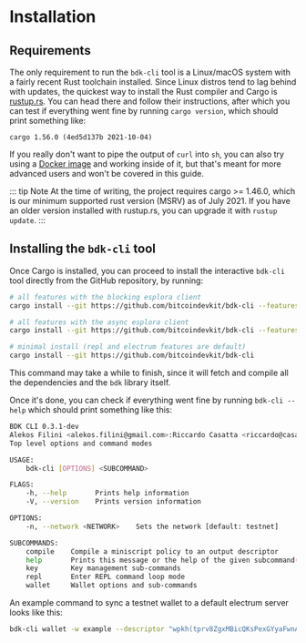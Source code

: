 # Installation

## Requirements

The only requirement to run the `bdk-cli` tool is a Linux/macOS system with a fairly recent Rust
toolchain installed. Since Linux distros tend to lag behind with updates, the quickest way to
install the Rust compiler and Cargo is [rustup.rs](https://rustup.rs/). You can head there and
follow their instructions, after which you can test if everything went fine by running
`cargo version`, which should print something like:

```
cargo 1.56.0 (4ed5d137b 2021-10-04)
```

If you really don't want to pipe the output of `curl` into `sh`, you can also try using a
[Docker image](https://hub.docker.com/_/rust) and working inside of it, but that's meant for more
advanced users and won't be covered in this guide.

::: tip Note
At the time of writing, the project requires cargo >= 1.46.0, which is our minimum supported rust version (MSRV) as of July 2021. If you have an older version installed with rustup.rs, you can upgrade it with `rustup update`.
:::

## Installing the `bdk-cli` tool

Once Cargo is installed, you can proceed to install the interactive `bdk-cli` tool directly from
the GitHub repository, by running:

```bash
# all features with the blocking esplora client 
cargo install --git https://github.com/bitcoindevkit/bdk-cli --features=esplora-ureq,compiler

# all features with the async esplora client 
cargo install --git https://github.com/bitcoindevkit/bdk-cli --features=esplora-reqwest,compiler

# minimal install (repl and electrum features are default)
cargo install --git https://github.com/bitcoindevkit/bdk-cli
```

This command may take a while to finish, since it will fetch and compile all the dependencies and the `bdk` library itself.

Once it's done, you can check if everything went fine by running `bdk-cli --help` which should print something like this:

```bash
BDK CLI 0.3.1-dev
Alekos Filini <alekos.filini@gmail.com>:Riccardo Casatta <riccardo@casatta.it>:Steve Myers <steve@notmandatory.org>
Top level options and command modes

USAGE:
    bdk-cli [OPTIONS] <SUBCOMMAND>

FLAGS:
    -h, --help       Prints help information
    -V, --version    Prints version information

OPTIONS:
    -n, --network <NETWORK>    Sets the network [default: testnet]

SUBCOMMANDS:
    compile    Compile a miniscript policy to an output descriptor
    help       Prints this message or the help of the given subcommand(s)
    key        Key management sub-commands
    repl       Enter REPL command loop mode
    wallet     Wallet options and sub-commands

```

An example command to sync a testnet wallet to a default electrum server looks like this:

```bash
bdk-cli wallet -w example --descriptor "wpkh(tprv8ZgxMBicQKsPexGYyaFwnAsCXCjmz2FaTm6LtesyyihjbQE3gRMfXqQBXKM43DvC1UgRVv1qom1qFxNMSqVAs88qx9PhgFnfGVUdiiDf6j4/0/*)" sync
```

